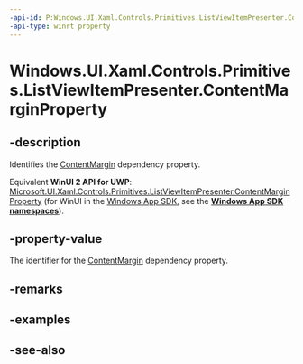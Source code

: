 ```yaml
---
-api-id: P:Windows.UI.Xaml.Controls.Primitives.ListViewItemPresenter.ContentMarginProperty
-api-type: winrt property
---
```


<!-- Property syntax
public Windows.UI.Xaml.DependencyProperty ContentMarginProperty { get; }
-->

# Windows.UI.Xaml.Controls.Primitives.ListViewItemPresenter.ContentMarginProperty

## -description
Identifies the [ContentMargin](listviewitempresenter_contentmargin.md) dependency property.

Equivalent **WinUI 2 API for UWP**: [Microsoft.UI.Xaml.Controls.Primitives.ListViewItemPresenter.ContentMarginProperty](/windows/winui/api/microsoft.ui.xaml.controls.primitives.listviewitempresenter.contentmarginproperty) (for WinUI in the [Windows App SDK](/windows/apps/windows-app-sdk/), see the **[Windows App SDK namespaces](/windows/windows-app-sdk/api/winrt/)**).

## -property-value
The identifier for the [ContentMargin](listviewitempresenter_contentmargin.md) dependency property.

## -remarks

## -examples

## -see-also
